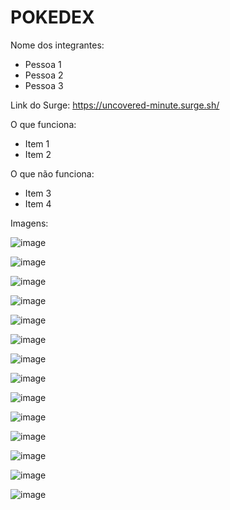 # POKEDEX

Nome dos integrantes: 
- Pessoa 1
- Pessoa 2
- Pessoa 3

Link do Surge: https://uncovered-minute.surge.sh/

O que funciona:
- Item 1
- Item 2

O que não funciona: 
- Item 3
- Item 4

Imagens: 

![image](https://user-images.githubusercontent.com/94647334/157991248-7ca48c0c-beab-46b8-89bc-0a79a2bc4563.png)

![image](https://user-images.githubusercontent.com/94647334/157991378-4e44cc6d-c980-4d7d-86d4-75c07cc889aa.png)

![image](https://user-images.githubusercontent.com/94647334/157991524-1bf05aa7-a559-43f8-9762-89bc282a57fc.png)

![image](https://user-images.githubusercontent.com/94647334/157991940-b2738995-3f18-46be-8d51-c50aed255bc9.png)

![image](https://user-images.githubusercontent.com/94647334/157992018-da26308d-9271-4ba8-a8ea-d38577a1f9d7.png)

![image](https://user-images.githubusercontent.com/94647334/157992567-72b4635e-76d3-4604-aea8-01132794e889.png)

![image](https://user-images.githubusercontent.com/94647334/157992746-93a7a76a-1ebb-4d3c-887f-7ccbdbca069c.png)

![image](https://user-images.githubusercontent.com/94647334/157992885-bd21150d-44c0-45c8-9ba5-5504e6a54906.png)

![image](https://user-images.githubusercontent.com/94647334/157992926-365d2bc2-2c75-4b0a-9ad2-f71514c9ff31.png)

![image](https://user-images.githubusercontent.com/94647334/157993249-ecf28661-0260-4024-81e9-3604e3e6f490.png)

![image](https://user-images.githubusercontent.com/94647334/157993177-71009f8c-26cb-431e-9f7b-1b978ee8e113.png)

![image](https://user-images.githubusercontent.com/94647334/157993433-41b965f8-e7c8-479b-9b0c-6bb7974da3f1.png)

![image](https://user-images.githubusercontent.com/94647334/157993461-1ea88de6-ec17-4b4d-a1fa-22f85d53e04a.png)

![image](https://user-images.githubusercontent.com/94647334/157993485-f031be0c-9887-4f08-9f48-bbcdc71d08f0.png)

